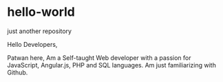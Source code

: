 # hello-world
just another repository

Hello Developers,

Patwan here, Am a Self-taught Web developer with a passion for JavaScript, Angular.js, PHP and SQL languages.
Am just familiarizing with Github.

